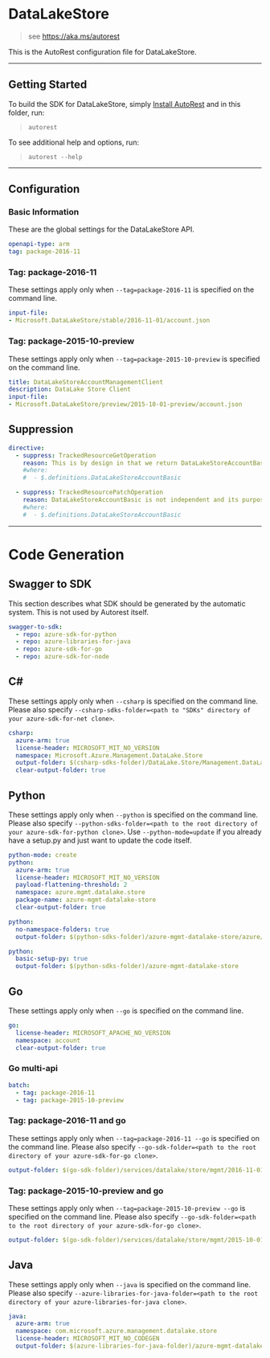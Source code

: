 # DataLakeStore

> see https://aka.ms/autorest

This is the AutoRest configuration file for DataLakeStore.



---
## Getting Started
To build the SDK for DataLakeStore, simply [Install AutoRest](https://aka.ms/autorest/install) and in this folder, run:

> `autorest`

To see additional help and options, run:

> `autorest --help`
---

## Configuration



### Basic Information
These are the global settings for the DataLakeStore API.

``` yaml
openapi-type: arm
tag: package-2016-11
```


### Tag: package-2016-11

These settings apply only when `--tag=package-2016-11` is specified on the command line.

``` yaml $(tag) == 'package-2016-11'
input-file:
- Microsoft.DataLakeStore/stable/2016-11-01/account.json
```

### Tag: package-2015-10-preview

These settings apply only when `--tag=package-2015-10-preview` is specified on the command line.

``` yaml $(tag) == 'package-2015-10-preview'
title: DataLakeStoreAccountManagementClient
description: DataLake Store Client
input-file:
- Microsoft.DataLakeStore/preview/2015-10-01-preview/account.json
```

## Suppression
``` yaml
directive:
  - suppress: TrackedResourceGetOperation
    reason: This is by design in that we return DataLakeStoreAccountBasic only for Account_List
    #where:
    #  - $.definitions.DataLakeStoreAccountBasic

  - suppress: TrackedResourcePatchOperation
    reason: DataLakeStoreAccountBasic is not independent and its purpose is for Account_List only.  PATCH is for DataLakeStoreAccount, which will effectively update DataLakeStoreAccountBasic
    #where:
    #  - $.definitions.DataLakeStoreAccountBasic
```

---
# Code Generation


## Swagger to SDK

This section describes what SDK should be generated by the automatic system.
This is not used by Autorest itself.

``` yaml $(swagger-to-sdk)
swagger-to-sdk:
  - repo: azure-sdk-for-python
  - repo: azure-libraries-for-java
  - repo: azure-sdk-for-go
  - repo: azure-sdk-for-node
```


## C#

These settings apply only when `--csharp` is specified on the command line.
Please also specify `--csharp-sdks-folder=<path to "SDKs" directory of your azure-sdk-for-net clone>`.

``` yaml $(csharp)
csharp:
  azure-arm: true
  license-header: MICROSOFT_MIT_NO_VERSION
  namespace: Microsoft.Azure.Management.DataLake.Store
  output-folder: $(csharp-sdks-folder)/DataLake.Store/Management.DataLake.Store/Generated
  clear-output-folder: true
```

## Python

These settings apply only when `--python` is specified on the command line.
Please also specify `--python-sdks-folder=<path to the root directory of your azure-sdk-for-python clone>`.
Use `--python-mode=update` if you already have a setup.py and just want to update the code itself.

``` yaml $(python)
python-mode: create
python:
  azure-arm: true
  license-header: MICROSOFT_MIT_NO_VERSION
  payload-flattening-threshold: 2
  namespace: azure.mgmt.datalake.store
  package-name: azure-mgmt-datalake-store
  clear-output-folder: true
```
``` yaml $(python) && $(python-mode) == 'update'
python:
  no-namespace-folders: true
  output-folder: $(python-sdks-folder)/azure-mgmt-datalake-store/azure/mgmt/datalake/store
```
``` yaml $(python) && $(python-mode) == 'create'
python:
  basic-setup-py: true
  output-folder: $(python-sdks-folder)/azure-mgmt-datalake-store
```


## Go

These settings apply only when `--go` is specified on the command line.

``` yaml $(go)
go:
  license-header: MICROSOFT_APACHE_NO_VERSION
  namespace: account
  clear-output-folder: true
```

### Go multi-api

``` yaml $(go) && $(multiapi)
batch:
  - tag: package-2016-11
  - tag: package-2015-10-preview
```

### Tag: package-2016-11 and go

These settings apply only when `--tag=package-2016-11 --go` is specified on the command line.
Please also specify `--go-sdk-folder=<path to the root directory of your azure-sdk-for-go clone>`.

``` yaml $(tag) == 'package-2016-11' && $(go)
output-folder: $(go-sdk-folder)/services/datalake/store/mgmt/2016-11-01/account
```

### Tag: package-2015-10-preview and go

These settings apply only when `--tag=package-2015-10-preview --go` is specified on the command line.
Please also specify `--go-sdk-folder=<path to the root directory of your azure-sdk-for-go clone>`.

``` yaml $(tag) == 'package-2015-10-preview' && $(go)
output-folder: $(go-sdk-folder)/services/datalake/store/mgmt/2015-10-01-preview/account
```


## Java

These settings apply only when `--java` is specified on the command line.
Please also specify `--azure-libraries-for-java-folder=<path to the root directory of your azure-libraries-for-java clone>`.

``` yaml $(java)
java:
  azure-arm: true
  namespace: com.microsoft.azure.management.datalake.store
  license-header: MICROSOFT_MIT_NO_CODEGEN
  output-folder: $(azure-libraries-for-java-folder)/azure-mgmt-datalake/store
```
